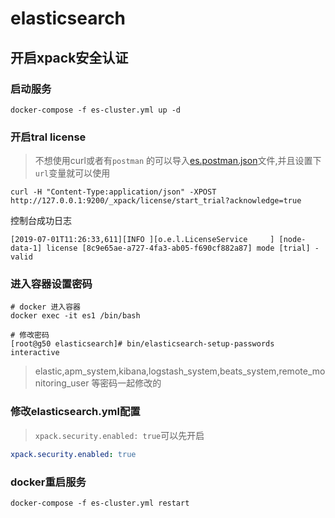 # elasticsearch

## 开启xpack安全认证

### 启动服务

```shell
docker-compose -f es-cluster.yml up -d
```

### 开启tral license

> 不想使用curl或者有`postman` 的可以导入[es.postman.json](./postman/es.postman.json)文件,并且设置下`url`变量就可以使用

```sell
curl -H "Content-Type:application/json" -XPOST  http://127.0.0.1:9200/_xpack/license/start_trial?acknowledge=true
```

控制台成功日志

```log
[2019-07-01T11:26:33,611][INFO ][o.e.l.LicenseService     ] [node-data-1] license [8c9e65ae-a727-4fa3-ab05-f690cf882a87] mode [trial] - valid
```

### 进入容器设置密码

```shell
# docker 进入容器
docker exec -it es1 /bin/bash

# 修改密码
[root@g50 elasticsearch]# bin/elasticsearch-setup-passwords interactive
```
> elastic,apm_system,kibana,logstash_system,beats_system,remote_monitoring_user 等密码一起修改的

### 修改elasticsearch.yml配置

> `xpack.security.enabled: true`可以先开启

```yml
xpack.security.enabled: true
```

### docker重启服务

```shell
docker-compose -f es-cluster.yml restart
```